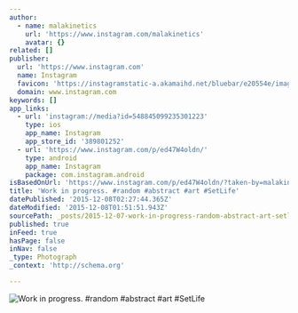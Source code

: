 ```yaml
---
author:
  - name: malakinetics
    url: 'https://www.instagram.com/malakinetics'
    avatar: {}
related: []
publisher:
  url: 'https://www.instagram.com'
  name: Instagram
  favicon: 'https://instagramstatic-a.akamaihd.net/bluebar/e20554e/images/ico/favicon.ico'
  domain: www.instagram.com
keywords: []
app_links:
  - url: 'instagram://media?id=548845099235301223'
    type: ios
    app_name: Instagram
    app_store_id: '389801252'
  - url: 'https://www.instagram.com/p/ed47W4oldn/'
    type: android
    app_name: Instagram
    package: com.instagram.android
isBasedOnUrl: 'https://www.instagram.com/p/ed47W4oldn/?taken-by=malakinetics'
title: 'Work in progress. #random #abstract #art #SetLife'
datePublished: '2015-12-08T02:27:44.365Z'
dateModified: '2015-12-08T01:51:51.943Z'
sourcePath: _posts/2015-12-07-work-in-progress-random-abstract-art-setlife.md
published: true
inFeed: true
hasPage: false
inNav: false
_type: Photograph
_context: 'http://schema.org'

---
```

![Work in progress&period; &num;random &num;abstract &num;art &num;SetLife](https://scontent.cdninstagram.com/hphotos-xaf1/t51.2885-15/e15/11374695_376067762584092_1194603134_n.jpg)
